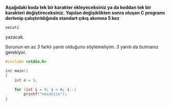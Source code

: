 **Aşağıdaki koda tek bir karakter ekleyeceksiniz ya da koddan tek bir karakteri değiştireceksiniz. Yapılan değişiklikten sonra oluşan C programı derlenip çalıştırıldığında standart çıkış akımına 5 kez**

```
necati
```

yazacak.

Sorunun en az *3* farklı yanıtı olduğunu söylemeliyim. *3* yanıtı da bulmanız gerekiyor.

```C
#include <stdio.h>

int main()
{
	int n = 5;

	for (int i = 0; i < n; i--)
		printf("necati\n");
}
```
